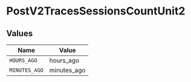 # PostV2TracesSessionsCountUnit2


## Values

| Name          | Value         |
| ------------- | ------------- |
| `HOURS_AGO`   | hours_ago     |
| `MINUTES_AGO` | minutes_ago   |
